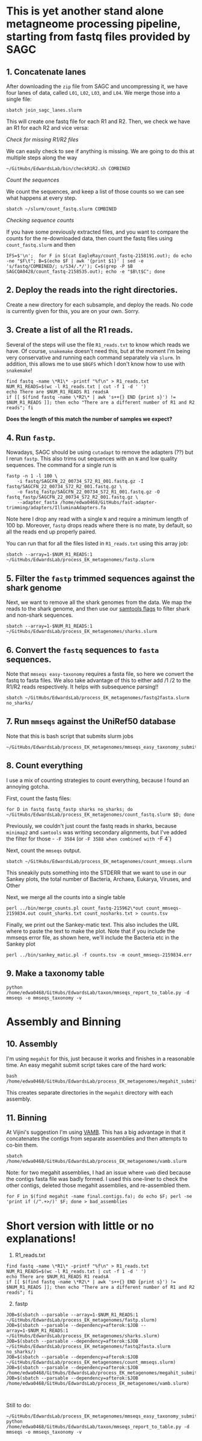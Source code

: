 # This is yet another stand alone metagneome processing pipeline, starting from fastq files provided by SAGC

## 1. Concatenate lanes

After downloading the `zip` file from SAGC and uncompressing it, we have four lanes of data, called `L01`, `L02`, `L03`, and `L04`. We merge those into a single file:

```
sbatch join_sagc_lanes.slurm
```

This will create one fastq file for each R1 and R2. Then, we check we have an R1 for each R2 and vice versa:

*Check for missing R1/R2 files*

We can easily check to see if anything is missing. We are going to do this at multiple steps along the way

```
~/GitHubs/EdwardsLab/bin/checkR1R2.sh COMBINED
```

*Count the sequences*

We count the sequences, and keep a list of those counts so we can see what happens at every step.

```
sbatch ~/slurm/count_fastq.slurm COMBINED
```


*Checking sequence counts*


If you have some previously extracted files, and you want to compare the counts for the re-downloaded data, then count the fastq files using `count_fastq.slurm` and then 

```
IFS=$'\n';  for F in $(cat EagleRay/count_fastq-2158191.out); do echo -ne "$F\t"; B=$(echo $F | awk '{print $1}' | sed -e 's/fastq/COMBINED/; s/S34/.*/'); C=$(grep -P $B SAGCQA0428/count_fastq-2158535.out); echo -e "$B\t$C"; done
```

## 2. Deploy the reads into the right directories.

Create a new directory for each subsample, and deploy the reads. No code is currently given for this, you are on your own. Sorry.


## 3. Create a list of all the R1 reads.

Several of the steps will use the file `R1_reads.txt` to know which reads we have. Of course, `snakemake` doesn't need this, but at the moment I'm being very conservative and running each command separately via `slurm`. In addition, this allows me to use `$BGFS` which I don't know how to use with `snakemake`!

```
find fastq -name \*R1\* -printf "%f\n" > R1_reads.txt
NUM_R1_READS=$(wc -l R1_reads.txt | cut -f 1 -d ' ')
echo There are $NUM_R1_READS R1 readsA
if [[ $(find fastq -name \*R2\* | awk 's++{} END {print s}') != $NUM_R1_READS ]]; then echo "There are a different number of R1 and R2 reads"; fi
```

**Does the length of this match the number of samples we expect?**

## 4. Run `fastp`.

Nowadays, SAGC should be using `cutadapt` to remove the adapters (??) but I rerun `fastp`. This also trims out sequences with an `N` and low quality sequences. The command for a single run is


```
fastp -n 1 -l 100 \
	-i fastq/SAGCFN_22_00734_S72_R1_001.fastq.gz -I fastq/SAGCFN_22_00734_S72_R2_001.fastq.gz \
	-o fastq_fastp/SAGCFN_22_00734_S72_R1_001.fastq.gz -O  fastq_fastp/SAGCFN_22_00734_S72_R2_001.fastq.gz \
	--adapter_fasta /home/edwa0468/GitHubs/fast-adapter-trimming/adapters/IlluminaAdapters.fa
```

Note here I drop any read with a single `N` and require a minimum length of 100 bp. Moreover, `fastp` drops reads where there is no mate, by default, so all the reads end up properly paired.


You can run that for all the files listed in `R1_reads.txt` using this array job:

```
sbatch --array=1-$NUM_R1_READS:1 ~/GitHubs/EdwardsLab/process_EK_metagenomes/fastp.slurm
```


## 5. Filter the `fastp` trimmed sequences against the shark genome


Next, we want to remove all the shark genomes from the data. We map the reads to the shark genome, and then use our [samtools flags](https://edwards.flinders.edu.au/command-line-deconseq/) to filter shark and non-shark sequences.

```
sbatch --array=1-$NUM_R1_READS:1 ~/GitHubs/EdwardsLab/process_EK_metagenomes/sharks.slurm
```

## 6. Convert the `fastq` sequences to `fasta` sequences. 

Note that `mmseqs easy-taxonomy` requires a fasta file, so here we convert the fastq to fasta files. We also take advantage of this to either add /1 /2 to the R1/R2 reads respectively. It helps with subsequence parsing!!

```
sbatch ~/GitHubs/EdwardsLab/process_EK_metagenomes/fastq2fasta.slurm no_sharks/
```

## 7. Run `mmseqs` against the UniRef50 database

Note that this is  bash script that submits slurm jobs

```
~/GitHubs/EdwardsLab/process_EK_metagenomes/mmseqs_easy_taxonomy_submit.sh
```

## 8. Count everything

I use a mix of counting strategies to count everything, because I found an annoying gotcha.

First, count the fastq files:


```
for D in fastq fastq_fastp sharks no_sharks; do ~/GitHubs/EdwardsLab/process_EK_metagenomes/count_fastq.slurm $D; done
```

Previously, we couldn't just count the fastq reads in sharks, because `minimap2` and `samtools` was writing secondary alignments, but I've added the filter for those - `-F 3584` (or `-F 3588 when combined with `-F 4`)

Next, count the `mmseqs` output. 


```
sbatch ~/GitHubs/EdwardsLab/process_EK_metagenomes/count_mmseqs.slurm
```

This sneakily puts something into the STDERR that we want to use in our Sankey plots, the total number of Bacteria, Archaea, Eukarya, Viruses, and Other


Next, we merge all the counts into a single table

```
perl ../bin/merge_counts.pl count_fastq-215962\*out count_mmseqs-2159834.out count_sharks.txt count_nosharks.txt > counts.tsv
```

Finally, we print out the Sankey-matic text. This also includes the URL where to paste the text to make the plot. Note that if you include the mmseqs error file, as shown here, we'll include the Bacteria etc in the Sankey plot

```
perl ../bin/sankey_matic.pl -f counts.tsv -m count_mmseqs-2159834.err
```

## 9. Make a taxonomy table

```
python /home/edwa0468/GitHubs/EdwardsLab/taxon/mmseqs_report_to_table.py -d mmseqs -o mmseqs_taxonomy -v
```

# Assembly and Binning

## 10. Assembly

I'm using `megahit` for this, just because it works and finishes in a reasonable time. An easy megahit submit script takes care of the hard work:

```
bash /home/edwa0468/GitHubs/EdwardsLab/process_EK_metagenomes/megahit_submit.sh
```

This creates separate directories in the `megahit` directory with each assembly.

## 11. Binning

At Vijini's suggestion I'm using [VAMB](https://github.com/RasmussenLab/vamb). This has a big advantage in that it concatenates the contigs from separate assemblies and then attempts to co-bin them. 

```
sbatch /home/edwa0468/GitHubs/EdwardsLab/process_EK_metagenomes/vamb.slurm
```

Note: for two megahit assemblies, I had an issue where `vamb` died because the contigs fasta file was badly formed. I used this one-liner to check the other contigs, deleted those megahit assemblies, and re-assembled them.

```
for F in $(find megahit -name final.contigs.fa); do echo $F; perl -ne 'print if (/^.+>/)' $F; done > bad_assemblies
```


# Short version with little or no explanations!

1. R1_reads.txt

```
find fastq -name \*R1\* -printf "%f\n" > R1_reads.txt
NUM_R1_READS=$(wc -l R1_reads.txt | cut -f 1 -d ' ')
echo There are $NUM_R1_READS R1 readsA
if [[ $(find fastq -name \*R2\* | awk 's++{} END {print s}') != $NUM_R1_READS ]]; then echo "There are a different number of R1 and R2 reads"; fi
```

2. fastp

```
JOB=$(sbatch --parsable --array=1-$NUM_R1_READS:1 ~/GitHubs/EdwardsLab/process_EK_metagenomes/fastp.slurm)
JOB=$(sbatch --parsable --dependency=afterok:$JOB --array=1-$NUM_R1_READS:1 ~/GitHubs/EdwardsLab/process_EK_metagenomes/sharks.slurm)
JOB=$(sbatch --parsable --dependency=afterok:$JOB ~/GitHubs/EdwardsLab/process_EK_metagenomes/fastq2fasta.slurm no_sharks/)
JOB=$(sbatch --parsable --dependency=afterok:$JOB ~/GitHubs/EdwardsLab/process_EK_metagenomes/count_mmseqs.slurm)
JOB=$(sbatch --parsable --dependency=afterok:$JOB /home/edwa0468/GitHubs/EdwardsLab/process_EK_metagenomes/megahit_submit.slurm)
JOB=$(sbatch --parsable --dependency=afterok:$JOB /home/edwa0468/GitHubs/EdwardsLab/process_EK_metagenomes/vamb.slurm)



```
Still to do:

```
~/GitHubs/EdwardsLab/process_EK_metagenomes/mmseqs_easy_taxonomy_submit.sh
python /home/edwa0468/GitHubs/EdwardsLab/taxon/mmseqs_report_to_table.py -d mmseqs -o mmseqs_taxonomy -v

